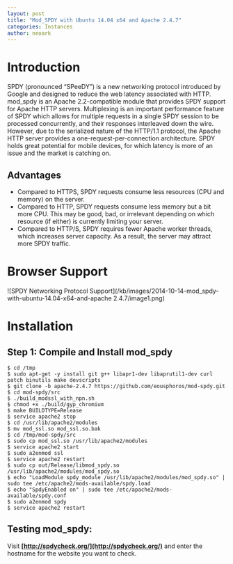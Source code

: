 ```yaml
---
layout: post
title: "Mod_SPDY with Ubuntu 14.04 x64 and Apache 2.4.7"
categories: Instances
author: neoark
---
```


Introduction
============

SPDY (pronounced “SPeeDY”) is a new networking protocol introduced by Google and designed to reduce the web latency associated with HTTP. mod_spdy is an Apache 2.2-compatible module that provides SPDY support for Apache HTTP servers. Multiplexing is an important performance feature of SPDY which allows for multiple requests in a single SPDY session to be processed concurrently, and their responses interleaved down the wire. However, due to the serialized nature of the HTTP/1.1 protocol, the Apache HTTP server provides a one-request-per-connection architecture. SPDY holds great potential for mobile devices, for which latency is more of an issue and the market is catching on.

Advantages
----------

 - Compared to HTTPS, SPDY requests consume less resources (CPU and memory) on the server.
 - Compared to HTTP, SPDY requests consume less memory but a bit more CPU. This may be good, bad, or irrelevant depending on which resource (if either) is currently limiting your server.
 - Compared to HTTP/S, SPDY requires fewer Apache worker threads, which increases server capacity. As a result, the server may attract more SPDY traffic.

Browser Support
===============

![SPDY Networking Protocol Support](/kb/images/2014-10-14-mod_spdy-with-ubuntu-14.04-x64-and-apache 2.4.7/image1.png)

Installation
============

Step 1: Compile and Install mod_spdy
------------------------
    $ cd /tmp
    $ sudo apt-get -y install git g++ libapr1-dev libaprutil1-dev curl patch binutils make devscripts
    $ git clone -b apache-2.4.7 https://github.com/eousphoros/mod-spdy.git
    $ cd mod-spdy/src
    $ ./build_modssl_with_npn.sh
    $ chmod +x ./build/gyp_chromium
    $ make BUILDTYPE=Release
    $ service apache2 stop
    $ cd /usr/lib/apache2/modules
    $ mv mod_ssl.so mod_ssl.so.bak
    $ cd /tmp/mod-spdy/src
    $ sudo cp mod_ssl.so /usr/lib/apache2/modules
    $ service apache2 start
    $ sudo a2enmod ssl
    $ service apache2 restart
    $ sudo cp out/Release/libmod_spdy.so /usr/lib/apache2/modules/mod_spdy.so
    $ echo "LoadModule spdy_module /usr/lib/apache2/modules/mod_spdy.so" | sudo tee /etc/apache2/mods-available/spdy.load
    $ echo "SpdyEnabled on" | sudo tee /etc/apache2/mods-available/spdy.conf
    $ sudo a2enmod spdy
    $ service apache2 restart

Testing mod_spdy:
-----------------
Visit **[http://spdycheck.org/](http://spdycheck.org/)** and enter the hostname for the website you want to check.

